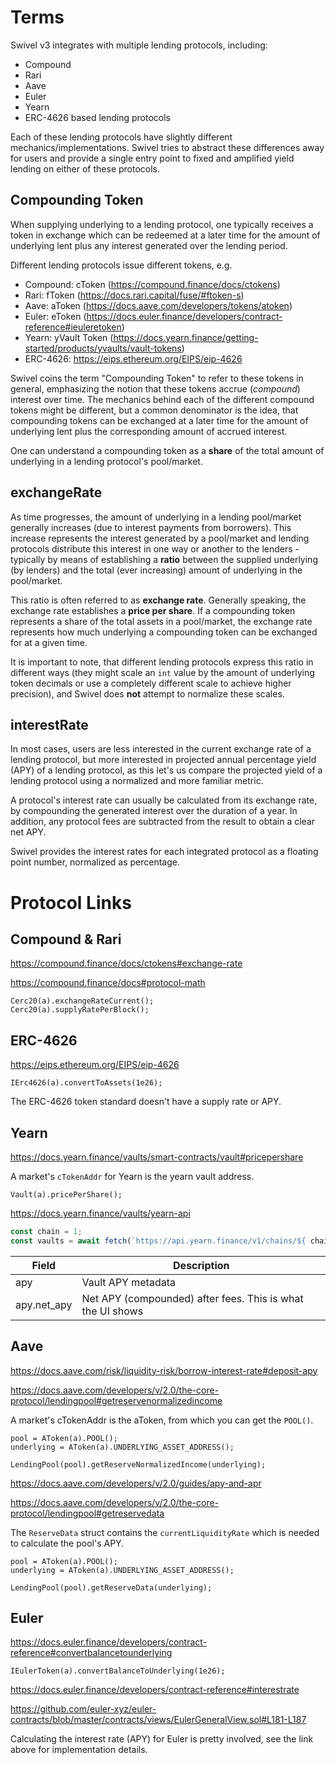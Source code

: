 # Terms

Swivel v3 integrates with multiple lending protocols, including:

- Compound
- Rari
- Aave
- Euler
- Yearn
- ERC-4626 based lending protocols

Each of these lending protocols have slightly different mechanics/implementations. Swivel tries to abstract these
differences away for users and provide a single entry point to fixed and amplified yield lending on either of these
protocols.

## Compounding Token

When supplying underlying to a lending protocol, one typically receives a token in exchange which can be redeemed at a 
later time for the amount of underlying lent plus any interest generated over the lending period.

Different lending protocols issue different tokens, e.g.

- Compound: cToken (https://compound.finance/docs/ctokens)
- Rari: fToken (https://docs.rari.capital/fuse/#ftoken-s)
- Aave: aToken (https://docs.aave.com/developers/tokens/atoken)
- Euler: eToken (https://docs.euler.finance/developers/contract-reference#ieuleretoken)
- Yearn: yVault Token (https://docs.yearn.finance/getting-started/products/yvaults/vault-tokens)
- ERC-4626: https://eips.ethereum.org/EIPS/eip-4626

Swivel coins the term "Compounding Token" to refer to these tokens in general, emphasizing the notion that these tokens
accrue (*compound*) interest over time. The mechanics behind each of the different compound tokens might be different,
but a common denominator is the idea, that compounding tokens can be exchanged at a later time for the amount of
underlying lent plus the corresponding amount of accrued interest.

One can understand a compounding token as a **share** of the total amount of underlying in a lending protocol's 
pool/market.

## exchangeRate

As time progresses, the amount of underlying in a lending pool/market generally increases (due to interest payments
from borrowers). This increase represents the interest generated by a pool/market and lending protocols distribute this
interest in one way or another to the lenders - typically by means of establishing a **ratio** between the supplied 
underlying (by lenders) and the total (ever increasing) amount of underlying in the pool/market.

This ratio is often referred to as **exchange rate**. Generally speaking, the exchange rate establishes a 
**price per share**. If a compounding token represents a share of the total assets in a pool/market, the exchange rate
represents how much underlying a compounding token can be exchanged for at a given time.

It is important to note, that different lending protocols express this ratio in different ways (they might scale an 
`int` value by the amount of underlying token decimals or use a completely different scale to achieve higher precision),
and Swivel does **not** attempt to normalize these scales.

## interestRate

In most cases, users are less interested in the current exchange rate of a lending protocol, but more interested in 
projected annual percentage yield (APY) of a lending protocol, as this let's us compare the projected yield of a 
lending protocol using a normalized and more familiar metric.

A protocol's interest rate can usually be calculated from its exchange rate, by compounding the generated interest over
the duration of a year. In addition, any protocol fees are subtracted from the result to obtain a clear net APY.

Swivel provides the interest rates for each integrated protocol as a floating point number, normalized as percentage.

# Protocol Links

## Compound & Rari

https://compound.finance/docs/ctokens#exchange-rate

https://compound.finance/docs#protocol-math

```
Cerc20(a).exchangeRateCurrent();
Cerc20(a).supplyRatePerBlock();
```

## ERC-4626

https://eips.ethereum.org/EIPS/eip-4626

```
IErc4626(a).convertToAssets(1e26);
```

The ERC-4626 token standard doesn't have a supply rate or APY.

## Yearn

https://docs.yearn.finance/vaults/smart-contracts/vault#pricepershare

A market's `cTokenAddr` for Yearn is the yearn vault address.

```
Vault(a).pricePerShare();
```

https://docs.yearn.finance/vaults/yearn-api

```ts
const chain = 1;
const vaults = await fetch(`https://api.yearn.finance/v1/chains/${ chain }/vaults/all`);
```

|Field          |Description|
|---            |---|
|apy            |Vault APY metadata|
|apy.net_apy	|Net APY (compounded) after fees. This is what the UI shows|

## Aave

https://docs.aave.com/risk/liquidity-risk/borrow-interest-rate#deposit-apy

https://docs.aave.com/developers/v/2.0/the-core-protocol/lendingpool#getreservenormalizedincome

A market's cTokenAddr is the aToken, from which you can get the `POOL()`.

```
pool = AToken(a).POOL();
underlying = AToken(a).UNDERLYING_ASSET_ADDRESS();

LendingPool(pool).getReserveNormalizedIncome(underlying);
```

https://docs.aave.com/developers/v/2.0/guides/apy-and-apr

https://docs.aave.com/developers/v/2.0/the-core-protocol/lendingpool#getreservedata

The `ReserveData` struct contains the `currentLiquidityRate` which is needed to calculate the pool's APY.

```
pool = AToken(a).POOL();
underlying = AToken(a).UNDERLYING_ASSET_ADDRESS();

LendingPool(pool).getReserveData(underlying);
```

## Euler

https://docs.euler.finance/developers/contract-reference#convertbalancetounderlying

```
IEulerToken(a).convertBalanceToUnderlying(1e26);
```

https://docs.euler.finance/developers/contract-reference#interestrate

https://github.com/euler-xyz/euler-contracts/blob/master/contracts/views/EulerGeneralView.sol#L181-L187

Calculating the interest rate (APY) for Euler is pretty involved, see the link above for implementation details.
